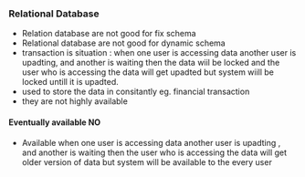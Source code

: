 ### Relational Database 
- Relation database are not good for fix schema 
- Relational database are not good for dynamic schema
- transaction is situation : when one user is accessing  data  another user is upadting, and another is waiting then the data wiil be locked and the user  who is accessing the data will get  upadted but system wiill be locked untill it is upadted. 
- used to store the data in consitantly  eg. financial transaction
- they are not highly available 

#### Eventually available  NO
- Available  when one user is accessing  data  another user is upadting , and another is waiting then the user who is accessing the data will get older version of data but system will be available to the every user
